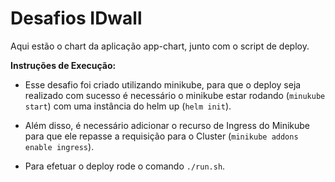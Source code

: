 # Desafios IDwall

Aqui estão o chart da aplicação app-chart, junto com o script de deploy.

**Instruções de Execução:**

- Esse desafio foi criado utilizando minikube, para que o deploy seja realizado com sucesso é necessário o minikube estar rodando (`minukube start`) com uma instância do helm up (`helm init`).

- Além disso, é necessário adicionar o recurso de Ingress do Minikube para que ele repasse a requisição para o Cluster (`minikube addons enable ingress`).

- Para efetuar o deploy rode o comando `./run.sh`.
